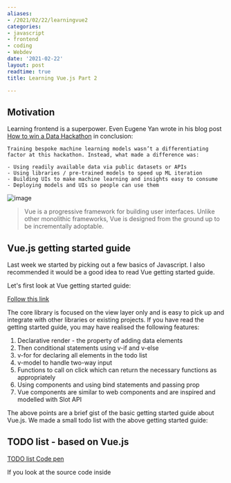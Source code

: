 ```yaml
---
aliases:
- /2021/02/22/learningvue2
categories:
- javascript
- frontend
- coding
- Webdev
date: '2021-02-22'
layout: post
readtime: true
title: Learning Vue.js Part 2

---
```


## Motivation

Learning frontend is a superpower. Even Eugene Yan wrote in his blog post [How to win a Data Hackathon](https://eugeneyan.com/writing/how-to-win-data-hackathon/) in
conclusion:

```
Training bespoke machine learning models wasn’t a differentiating factor at this hackathon. Instead, what made a difference was:

- Using readily available data via public datasets or APIs
- Using libraries / pre-trained models to speed up ML iteration
- Building UIs to make machine learning and insights easy to consume
- Deploying models and UIs so people can use them
```

![image](https://user-images.githubusercontent.com/24592806/108724626-889e3a00-754b-11eb-9a51-0c809b9f8867.png)

> Vue is a progressive framework for building user interfaces. Unlike other monolithic frameworks, Vue is designed from the ground up to be 
incrementally adoptable.

## Vue.js getting started guide

Last week we started by picking out a few basics of Javascript. I also recommended it would be a good idea to read Vue getting started guide.

Let's first look at Vue getting started guide:

[Follow this link](https://vuejs.org/v2/guide/)

The core library is focused on the view layer only and is easy to pick up and integrate with other libraries or 
existing projects. If you have read the getting started guide, you may have realised the following features:

1. Declarative render - the property of adding data elements
2. Then conditional statements using v-if and v-else
3. v-for for declaring all elements in the todo list
4. v-model to handle two-way input
5. Functions to call on click which can return the necessary functions as appropriately
6. Using components and using bind statements and passing prop
7. Vue components are similar to web components and are inspired and modelled with Slot API

The above points are a brief gist of the basic getting started guide about Vue.js. We made a small todo list with the above getting started guide:

## TODO list - based on Vue.js

[TODO list Code pen](https://codepen.io/kurianbenoy-aot/pen/poNWNpM)


If you look at the source code inside <script> tag:

```
export default {
  data() {
  .....
  },
  methods: {
  ....
    functions to be used for various use cases
  },
  computed: {
    ...
  }
```

- *data*: used for deciding properties of vue.js application
- *methods*: Used for various methods, like what functionality to occur when a button is to be clicked or calling APIs etc
- *computed*: Used for calculating values based on predefined data. There are both getters and setters functionality with this method


style - contains the functionality for using CSS to make your application look great
  
template - is the special place where all the Vue.js magic comes in place. In generally most of the folks use Vue.js with templates,
  even though there is [Vue render functions](https://vuejs.org/v2/guide/render-function.html) which I guess is mainly used React. In the case of templates, when you are using v-(suffix) it always is something special. It can be something like binding variables, methods, 
 loops, etc.
  
 ## Vue-cli to create Vue projects
 
Vue-cli is the best to initialize and get started with learning any new project the first time. This can be the equivalent of create-react-app in React world and the equivalent of [create-ml-app](https://github.com/shreyashankar/create-ml-app) build by Shreyas Shankar for ML projects.

It has multiple features like supporting various features of Babel, typescript, ESlint, etc. It does not require users to eject. It's very easy to customise and choose various features for our Vue project. Yet it's a good idea to remember all these are built on top of legends which are taken for granted often.

[Check out Vue CLI website to learn more about the project](https://cli.vuejs.org/)

The command to begin a project is:

`vue create <project name>`


## Side Note - about NPM packaging

[Article Link](https://dev.to/spartakyste/the-npm-guide-i-would-have-loved-as-a-beginner-4i07)

It talks about the basic NPM commands, how NPM acts as the package manager. It also tells about npm init -y command to create a project, and how to manage dependencies and devDependencies. 

Dependencies are vital features, while Dev dependencies like linters help in managing things not vital and are removed when productionizing with npm build. 

He also talks about the concept of scripts, which are used for determining commands to run like npm start in the case of React. 
Tips on managing dependencies, uninstalling packages and package-lock.json is mentioned in the article. 

I am signing off again, I will be back to share more of my learnings next week. Till then Bye.

~ Kurian

